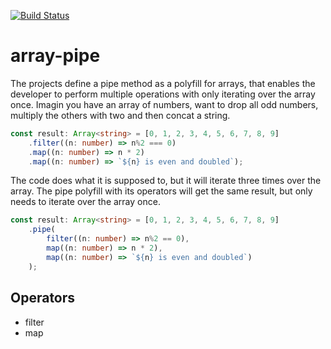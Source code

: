 [![Build Status](https://travis-ci.org/gossie/array-pipe.svg?branch=master)](https://travis-ci.org/gossie/array-pipe)


# array-pipe

The projects define a pipe method as a polyfill for arrays, that enables the developer to perform multiple operations with only iterating over the array once.
Imagin you have an array of numbers, want to drop all odd numbers, multiply the others with two and then concat a string. 
```typescript
const result: Array<string> = [0, 1, 2, 3, 4, 5, 6, 7, 8, 9]
    .filter((n: number) => n%2 === 0)
    .map((n: number) => n * 2)
    .map((n: number) => `${n} is even and doubled`);
```
The code does what it is supposed to, but it will iterate three times over the array.
The pipe polyfill with its operators will get the same result, but only needs to iterate over the array once.
```typescript
const result: Array<string> = [0, 1, 2, 3, 4, 5, 6, 7, 8, 9]
    .pipe(
        filter((n: number) => n%2 == 0),
        map((n: number) => n * 2),
        map((n: number) => `${n} is even and doubled`)
    );
```

## Operators

* filter
* map